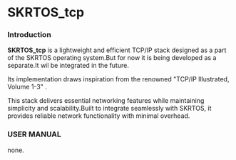 # SKRTOS_tcp

### Introduction

**SKRTOS_tcp** is a lightweight and efficient TCP/IP stack designed as a part of the SKRTOS operating system.But for now it is being developed as a separate.It wil be integrated in the future.

Its implementation draws inspiration from the renowned "TCP/IP Illustrated, Volume 1-3" .

This stack delivers essential networking features while maintaining simplicity and scalability.Built to integrate seamlessly with SKRTOS, it provides reliable network functionality with minimal overhead.



### USER MANUAL

none.